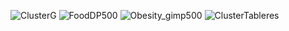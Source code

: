 ![ClusterG](https://user-images.githubusercontent.com/96799772/147707246-0d4d37e7-14c0-4ec9-9c79-8d20c045b259.png)
![FoodDP500](https://user-images.githubusercontent.com/96799772/147707251-d3bb9e75-d379-49f8-91e5-9cc1ff9fe87a.png)
![Obesity_gimp500](https://user-images.githubusercontent.com/96799772/147707258-e7b21bc6-fa9d-4623-8049-55cb46ef29a5.png)
![ClusterTableres](https://user-images.githubusercontent.com/96799772/147708056-3f76574a-a816-4e90-9ddf-356d110d89f6.PNG)


